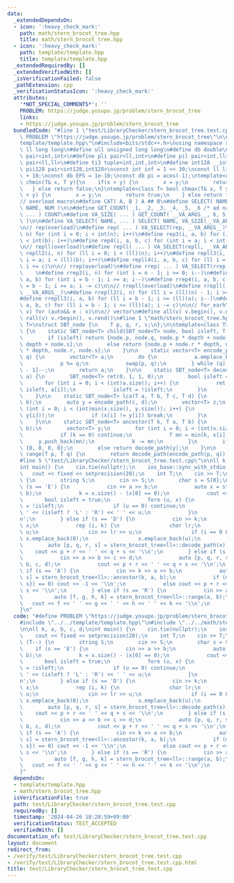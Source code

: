 ```yaml
---
data:
  _extendedDependsOn:
  - icon: ':heavy_check_mark:'
    path: math/stern_brocot_tree.hpp
    title: math/stern_brocot_tree.hpp
  - icon: ':heavy_check_mark:'
    path: template/template.hpp
    title: template/template.hpp
  _extendedRequiredBy: []
  _extendedVerifiedWith: []
  _isVerificationFailed: false
  _pathExtension: cpp
  _verificationStatusIcon: ':heavy_check_mark:'
  attributes:
    '*NOT_SPECIAL_COMMENTS*': ''
    PROBLEM: https://judge.yosupo.jp/problem/stern_brocot_tree
    links:
    - https://judge.yosupo.jp/problem/stern_brocot_tree
  bundledCode: "#line 1 \"test/LibraryChecker/stern_brocot_tree.test.cpp\"\n#define\
    \ PROBLEM \"https://judge.yosupo.jp/problem/stern_brocot_tree\"\n\n#line 1 \"\
    template/template.hpp\"\n#include<bits/stdc++.h>\nusing namespace std;\n#define\
    \ ll long long\n#define ull unsigned long long\n#define db double\n#define pii\
    \ pair<int,int>\n#define pli pair<ll,int>\n#define pil pair<int,ll>\n#define pll\
    \ pair<ll,ll>\n#define ti3 tuple<int,int,int>\n#define int128 __int128_t\n#define\
    \ pii128 pair<int128,int128>\nconst int inf = 1 << 30;\nconst ll linf = (ll)4e18\
    \ + 10;\nconst db EPS = 1e-10;\nconst db pi = acos(-1);\ntemplate<class T> bool\
    \ chmin(T& x, T y){\n    if(x > y) {\n        x = y;\n        return true;\n \
    \   } else return false;\n}\ntemplate<class T> bool chmax(T& x, T y){\n    if(x\
    \ < y) {\n        x = y;\n        return true;\n    } else return false;\n}\n\n\
    // overload macro\n#define CAT( A, B ) A ## B\n#define SELECT( NAME, NUM ) CAT(\
    \ NAME, NUM )\n\n#define GET_COUNT( _1, _2, _3, _4, _5, _6 /* ad nauseam */, COUNT,\
    \ ... ) COUNT\n#define VA_SIZE( ... ) GET_COUNT( __VA_ARGS__, 6, 5, 4, 3, 2, 1\
    \ )\n\n#define VA_SELECT( NAME, ... ) SELECT( NAME, VA_SIZE(__VA_ARGS__) )(__VA_ARGS__)\n\
    \n// rep(overload)\n#define rep( ... ) VA_SELECT(rep, __VA_ARGS__)\n#define rep2(i,\
    \ n) for (int i = 0; i < int(n); i++)\n#define rep3(i, a, b) for (int i = a; i\
    \ < int(b); i++)\n#define rep4(i, a, b, c) for (int i = a; i < int(b); i += c)\n\
    \n// repll(overload)\n#define repll( ... ) VA_SELECT(repll, __VA_ARGS__)\n#define\
    \ repll2(i, n) for (ll i = 0; i < (ll)(n); i++)\n#define repll3(i, a, b) for (ll\
    \ i = a; i < (ll)(b); i++)\n#define repll4(i, a, b, c) for (ll i = a; i < (ll)(b);\
    \ i += c)\n\n// rrep(overload)\n#define rrep( ... ) VA_SELECT(rrep, __VA_ARGS__)\
    \    \n#define rrep2(i, n) for (int i = n - 1; i >= 0; i--)\n#define rrep3(i,\
    \ a, b) for (int i = b - 1; i >= a; i--)\n#define rrep4(i, a, b, c) for (int i\
    \ = b - 1; i >= a; i -= c)\n\n// rrepll(overload)\n#define rrepll( ... ) VA_SELECT(rrepll,\
    \ __VA_ARGS__)\n#define rrepll2(i, n) for (ll i = (ll)(n) - 1; i >= 0ll; i--)\n\
    #define rrepll3(i, a, b) for (ll i = b - 1; i >= (ll)(a); i--)\n#define rrepll4(i,\
    \ a, b, c) for (ll i = b - 1; i >= (ll)(a); i -= c)\n\n// for_earh\n#define fore(e,\
    \ v) for (auto&& e : v)\n\n// vector\n#define all(v) v.begin(), v.end()\n#define\
    \ rall(v) v.rbegin(), v.rend()\n#line 1 \"math/stern_brocot_tree.hpp\"\ntemplate<class\
    \ T>\nstruct SBT_node {\n    T p, q, r, s;\n};\n\ntemplate<class T>\nstruct stern_brocot_tree\
    \ {\n    static SBT_node<T> child(SBT_node<T> node, bool isleft, T depth) {\n\
    \        if (isleft) return {node.p, node.q, node.p * depth + node.r, node.q *\
    \ depth + node.s};\n        else return {node.p + node.r * depth, node.q + node.s\
    \ * depth, node.r, node.s};\n    }\n\n    static vector<T> encode_path(T p, T\
    \ q) {\n        vector<T> a;\n        do {\n            a.emplace_back(p / q);\n\
    \            p %= q;\n            swap(p, q);\n        } while (q);\n        a[a.size()\
    \ - 1]--;\n        return a;\n    }\n\n    static SBT_node<T> decode_path(vector<T>\
    \ a) {\n        SBT_node<T> ret(0, 1, 1, 0);\n        bool isleft = false;\n \
    \       for (int i = 0; i < (int)a.size(); i++) {\n            ret = child(ret,\
    \ isleft, a[i]);\n            isleft = !isleft;\n        }\n        return ret;\n\
    \    }\n\n    static SBT_node<T> lca(T a, T b, T c, T d) {\n        auto x = encode_path(a,\
    \ b);\n        auto y = encode_path(c, d);\n        vector<T> z;\n        for\
    \ (int i = 0; i < (int)min(x.size(), y.size()); i++) {\n            z.emplace_back(min(x[i],\
    \ y[i]));\n            if (x[i] != y[i]) break;\n        }\n        return decode_path(z);\n\
    \    }\n\n    static SBT_node<T> ancestor(T k, T a, T b) {\n        auto x = encode_path(a,\
    \ b);\n        vector<T> y;\n        for (int i = 0; i < (int)x.size(); i++) {\n\
    \            if (k == 0) continue;\n            T mn = min(k, x[i]);\n       \
    \     y.push_back(mn);\n            k -= mn;\n        }\n        if (k) return\
    \ {0, 0, 0, 0};\n        else return decode_path(y);\n    }\n\n    static SBT_node<T>\
    \ range(T p, T q) {\n        return decode_path(encode_path(p, q));\n    }\n};\n\
    #line 5 \"test/LibraryChecker/stern_brocot_tree.test.cpp\"\n\nll k, a, b, c, d;\n\
    int main() {\n    cin.tie(nullptr);\n    ios_base::sync_with_stdio(false);\n \
    \   cout << fixed << setprecision(20);\n    int T;\n    cin >> T;\n    while (T--)\
    \ {\n        string S;\n        cin >> S;\n        char s = S[0];\n        if\
    \ (s == 'E') {\n            cin >> a >> b;\n            auto x = stern_brocot_tree<ll>::encode_path(a,\
    \ b);\n            k = x.size() - (x[0] == 0);\n            cout << k;\n     \
    \       bool isleft = true;\n            fore (u, x) {\n                isleft\
    \ = !isleft;\n                if (u == 0) continue;\n                cout << '\
    \ ' << (isleft ? 'L' : 'R') << ' ' << u;\n            }\n            cout << '\\\
    n';\n        } else if (s == 'D') {\n            cin >> k;\n            vector<ll>\
    \ x;\n            rep (i, k) {\n                char lr;\n                int\
    \ u;\n                cin >> lr >> u;\n                if (i == 0 && lr == 'L')\
    \ x.emplace_back(0);\n                x.emplace_back(u);\n            }\n    \
    \        auto [p, q, r, s] = stern_brocot_tree<ll>::decode_path(x);\n        \
    \    cout << p + r << ' ' << q + s << '\\n';\n        } else if (s == 'L') {\n\
    \            cin >> a >> b >> c >> d;\n            auto [p, q, r, s] = stern_brocot_tree<ll>::lca(a,\
    \ b, c, d);\n            cout << p + r << ' ' << q + s << '\\n';\n        } else\
    \ if (s == 'A') {\n            cin >> k >> a >> b;\n            auto [p, q, r,\
    \ s] = stern_brocot_tree<ll>::ancestor(k, a, b);\n            if (max({p, q, r,\
    \ s}) == 0) cout << -1 << '\\n';\n            else cout << p + r << ' ' << q +\
    \ s << '\\n';\n        } else if (s == 'R') {\n            cin >> a >> b;\n  \
    \          auto [f, g, h, k] = stern_brocot_tree<ll>::range(a, b);\n         \
    \   cout << f << ' ' << g << ' ' << h << ' ' << k << '\\n';\n        }\n    }\n\
    }\n"
  code: "#define PROBLEM \"https://judge.yosupo.jp/problem/stern_brocot_tree\"\n\n\
    #include \"../../template/template.hpp\"\n#include \"../../math/stern_brocot_tree.hpp\"\
    \n\nll k, a, b, c, d;\nint main() {\n    cin.tie(nullptr);\n    ios_base::sync_with_stdio(false);\n\
    \    cout << fixed << setprecision(20);\n    int T;\n    cin >> T;\n    while\
    \ (T--) {\n        string S;\n        cin >> S;\n        char s = S[0];\n    \
    \    if (s == 'E') {\n            cin >> a >> b;\n            auto x = stern_brocot_tree<ll>::encode_path(a,\
    \ b);\n            k = x.size() - (x[0] == 0);\n            cout << k;\n     \
    \       bool isleft = true;\n            fore (u, x) {\n                isleft\
    \ = !isleft;\n                if (u == 0) continue;\n                cout << '\
    \ ' << (isleft ? 'L' : 'R') << ' ' << u;\n            }\n            cout << '\\\
    n';\n        } else if (s == 'D') {\n            cin >> k;\n            vector<ll>\
    \ x;\n            rep (i, k) {\n                char lr;\n                int\
    \ u;\n                cin >> lr >> u;\n                if (i == 0 && lr == 'L')\
    \ x.emplace_back(0);\n                x.emplace_back(u);\n            }\n    \
    \        auto [p, q, r, s] = stern_brocot_tree<ll>::decode_path(x);\n        \
    \    cout << p + r << ' ' << q + s << '\\n';\n        } else if (s == 'L') {\n\
    \            cin >> a >> b >> c >> d;\n            auto [p, q, r, s] = stern_brocot_tree<ll>::lca(a,\
    \ b, c, d);\n            cout << p + r << ' ' << q + s << '\\n';\n        } else\
    \ if (s == 'A') {\n            cin >> k >> a >> b;\n            auto [p, q, r,\
    \ s] = stern_brocot_tree<ll>::ancestor(k, a, b);\n            if (max({p, q, r,\
    \ s}) == 0) cout << -1 << '\\n';\n            else cout << p + r << ' ' << q +\
    \ s << '\\n';\n        } else if (s == 'R') {\n            cin >> a >> b;\n  \
    \          auto [f, g, h, k] = stern_brocot_tree<ll>::range(a, b);\n         \
    \   cout << f << ' ' << g << ' ' << h << ' ' << k << '\\n';\n        }\n    }\n\
    }"
  dependsOn:
  - template/template.hpp
  - math/stern_brocot_tree.hpp
  isVerificationFile: true
  path: test/LibraryChecker/stern_brocot_tree.test.cpp
  requiredBy: []
  timestamp: '2024-04-26 18:28:59+09:00'
  verificationStatus: TEST_ACCEPTED
  verifiedWith: []
documentation_of: test/LibraryChecker/stern_brocot_tree.test.cpp
layout: document
redirect_from:
- /verify/test/LibraryChecker/stern_brocot_tree.test.cpp
- /verify/test/LibraryChecker/stern_brocot_tree.test.cpp.html
title: test/LibraryChecker/stern_brocot_tree.test.cpp
---
```

